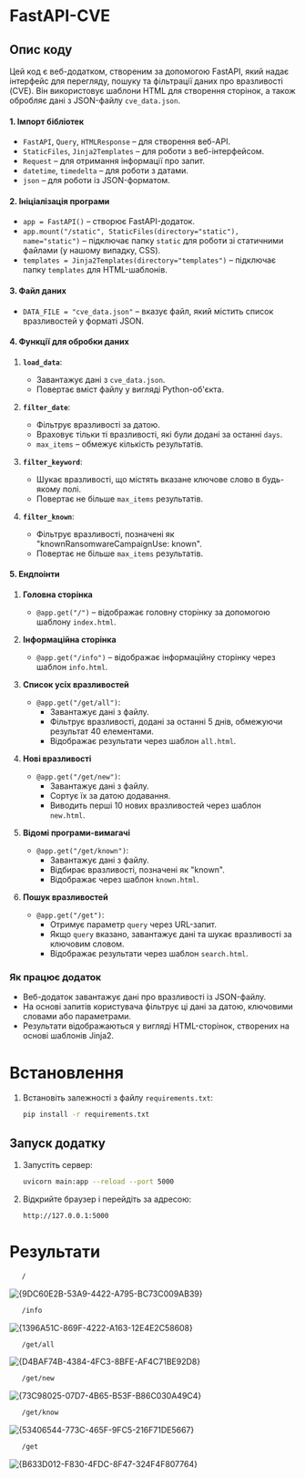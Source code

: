 # FastAPI-CVE

## Опис коду

Цей код є веб-додатком, створеним за допомогою FastAPI, який надає інтерфейс для перегляду, пошуку та фільтрації даних про вразливості (CVE). Він використовує шаблони HTML для створення сторінок, а також обробляє дані з JSON-файлу `cve_data.json`. 

#### 1. **Імпорт бібліотек**
- `FastAPI`, `Query`, `HTMLResponse` – для створення веб-API.
- `StaticFiles`, `Jinja2Templates` – для роботи з веб-інтерфейсом.
- `Request` – для отримання інформації про запит.
- `datetime`, `timedelta` – для роботи з датами.
- `json` – для роботи із JSON-форматом.

#### 2. **Ініціалізація програми**
- `app = FastAPI()` – створює FastAPI-додаток.
- `app.mount("/static", StaticFiles(directory="static"), name="static")` – підключає папку `static` для роботи зі статичними файлами (у нашому випадку, CSS).
- `templates = Jinja2Templates(directory="templates")` – підключає папку `templates` для HTML-шаблонів.

#### 3. **Файл даних**
- `DATA_FILE = "cve_data.json"` – вказує файл, який містить список вразливостей у форматі JSON.

#### 4. **Функції для обробки даних**
1. **`load_data`**:  
   - Завантажує дані з `cve_data.json`.
   - Повертає вміст файлу у вигляді Python-об'єкта.

2. **`filter_date`**:  
   - Фільтрує вразливості за датою.  
   - Враховує тільки ті вразливості, які були додані за останні `days`.  
   - `max_items` – обмежує кількість результатів.

3. **`filter_keyword`**:  
   - Шукає вразливості, що містять вказане ключове слово в будь-якому полі.  
   - Повертає не більше `max_items` результатів.

4. **`filter_known`**:  
   - Фільтрує вразливості, позначені як "knownRansomwareCampaignUse: known".  
   - Повертає не більше `max_items` результатів.

#### 5. **Ендпоінти**
1. **Головна сторінка**  
   - `@app.get("/")` – відображає головну сторінку за допомогою шаблону `index.html`.

2. **Інформаційна сторінка**  
   - `@app.get("/info")` – відображає інформаційну сторінку через шаблон `info.html`.

3. **Список усіх вразливостей**  
   - `@app.get("/get/all")`:  
     - Завантажує дані з файлу.  
     - Фільтрує вразливості, додані за останні 5 днів, обмежуючи результат 40 елементами.  
     - Відображає результати через шаблон `all.html`.  

4. **Нові вразливості**  
   - `@app.get("/get/new")`:  
     - Завантажує дані з файлу.  
     - Сортує їх за датою додавання.  
     - Виводить перші 10 нових вразливостей через шаблон `new.html`.

5. **Відомі програми-вимагачі**  
   - `@app.get("/get/known")`:  
     - Завантажує дані з файлу.  
     - Відбирає вразливості, позначені як "known".  
     - Відображає через шаблон `known.html`.

6. **Пошук вразливостей**  
   - `@app.get("/get")`:  
     - Отримує параметр `query` через URL-запит.  
     - Якщо `query` вказано, завантажує дані та шукає вразливості за ключовим словом.  
     - Відображає результати через шаблон `search.html`.


### Як працює додаток
- Веб-додаток завантажує дані про вразливості із JSON-файлу.  
- На основі запитів користувача фільтрує ці дані за датою, ключовими словами або параметрами.  
- Результати відображаються у вигляді HTML-сторінок, створених на основі шаблонів Jinja2.  



# Встановлення  

1. Встановіть залежності з файлу `requirements.txt`:  
   ```bash
   pip install -r requirements.txt
   ```  

## Запуск додатку  
1. Запустіть сервер:
   ```bash
   uvicorn main:app --reload --port 5000
   ```
2. Відкрийте браузер і перейдіть за адресою:  
   ```
   http://127.0.0.1:5000
   ```  



# Результати

```bash
   /
``` 

![{9DC60E2B-53A9-4422-A795-BC73C009AB39}](https://github.com/user-attachments/assets/191c4d01-81fa-4e06-b011-171fee74fdd8)


```bash
   /info
``` 

![{1396A51C-869F-4222-A163-12E4E2C58608}](https://github.com/user-attachments/assets/c88ef91f-2e13-4eb2-be35-531c5c4e0159)


```bash
   /get/all
``` 

![{D4BAF74B-4384-4FC3-8BFE-AF4C71BE92D8}](https://github.com/user-attachments/assets/d50374f6-52a2-450a-83e6-f9c2bd165f2d)



```bash
   /get/new
``` 

![{73C98025-07D7-4B65-B53F-B86C030A49C4}](https://github.com/user-attachments/assets/90211395-d126-41fa-b9d8-ae37e4dc0371)



```bash
   /get/know
``` 

![{53406544-773C-465F-9FC5-216F71DE5667}](https://github.com/user-attachments/assets/81b9cdca-8b89-4edb-af63-a32fde3052fc)



```bash
   /get
``` 

![{B633D012-F830-4FDC-8F47-324F4F807764}](https://github.com/user-attachments/assets/8b13a7e3-1874-4b00-b2c7-72b68ede8c3d)
